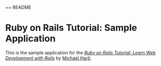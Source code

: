 == README
# Ruby on Rails Tutorial: Sample Application

This is the sample application for the [*Ruby on Rails Tutorial: Learn Web Development with Rails*](http://railstutorial.org/) by [Michael Hartl](http://michaelhartl.com/).
